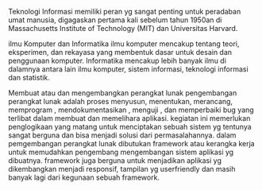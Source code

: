 Teknologi Informasi memiliki peran yg sangat penting untuk  peradaban umat manusia, digagaskan pertama kali sebelum tahun 1950an di Massachusetts Institute of Technology (MIT) dan Universitas Harvard. 

ilmu Komputer dan Informatika
ilmu komputer mencakup tentang teori, eksperimen, dan rekayasa yang membentuk dasar untuk desain dan penggunaan komputer. Informatika mencakup lebih banyak ilmu di dalamnya antara lain ilmu komputer, sistem informasi, teknologi informasi dan statistik.

Membuat atau dan mengembangkan perangkat lunak
pengembangan perangkat lunak adalah proses menyusun, menentukan, merancang, memprogram , mendokumentasikan , menguji , dan memperbaiki bug yang terlibat dalam membuat dan memelihara aplikasi. kegiatan ini memerlukan penglogikaan yang matang untuk menciptakan sebuah sistem yg tentunya sangat berguna dan bisa menjadi solusi dari permasalahannya. dalam pemgembangan perangkat lunak dibutukan framework atau kerangka kerja untuk memudahkan pengembang mengembangan sistem aplikasi yg dibuatnya. framework juga berguna untuk menjadikan aplikasi yg dikembangkan menjadi responsif, tampilan yg userfriendly dan masih banyak lagi dari kegunaan sebuah framework.

